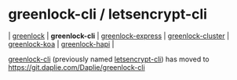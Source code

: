 greenlock-cli / letsencrypt-cli
=====

| [greenlock](https://git.daplie.com/Daplie/node-greenlock)
| **greenlock-cli**
| [greenlock-express](https://git.daplie.com/Daplie/greenlock-express)
| [greenlock-cluster](https://git.daplie.com/Daplie/greenlock-cluster)
| [greenlock-koa](https://git.daplie.com/Daplie/greenlock-koa)
| [greenlock-hapi](https://git.daplie.com/Daplie/greenlock-hapi)
|

[greenlock-cli](https://git.daplie.com/Daplie/greenlock-cli) (previously named [letsencrypt-cli](https://git.daplie.com/Daplie/greenlock-cli))
has moved to https://git.daplie.com/Daplie/greenlock-cli
